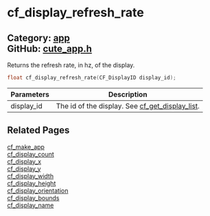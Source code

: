 [//]: # (This file is automatically generated by Cute Framework's docs parser.)
[//]: # (Do not edit this file by hand!)
[//]: # (See: https://github.com/RandyGaul/cute_framework/blob/master/samples/docs_parser.cpp)
[](../header.md ':include')

# cf_display_refresh_rate

Category: [app](/api_reference?id=app)  
GitHub: [cute_app.h](https://github.com/RandyGaul/cute_framework/blob/master/include/cute_app.h)  
---

Returns the refresh rate, in hz, of the display.

```cpp
float cf_display_refresh_rate(CF_DisplayID display_id);
```

Parameters | Description
--- | ---
display_id | The id of the display. See [cf_get_display_list](/app/cf_get_display_list.md).

## Related Pages

[cf_make_app](/app/cf_make_app.md)  
[cf_display_count](/app/cf_display_count.md)  
[cf_display_x](/app/cf_display_x.md)  
[cf_display_y](/app/cf_display_y.md)  
[cf_display_width](/app/cf_display_width.md)  
[cf_display_height](/app/cf_display_height.md)  
[cf_display_orientation](/app/cf_display_orientation.md)  
[cf_display_bounds](/app/cf_display_bounds.md)  
[cf_display_name](/app/cf_display_name.md)  
